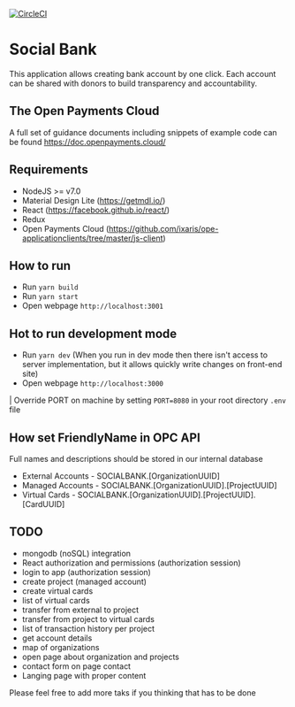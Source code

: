 [![CircleCI](https://circleci.com/gh/sbidolach/socialbank/tree/master.svg?style=svg&circle-token=d1c3483a5035420a95bcf103fd40d19a53df7a78)](https://circleci.com/gh/sbidolach/socialbank/tree/master)

# Social Bank

This application allows creating bank account by one click. Each account can be shared with donors to build transparency and accountability.

## The Open Payments Cloud

A full set of guidance documents including snippets of example code can be found https://doc.openpayments.cloud/

## Requirements

* NodeJS >= v7.0
* Material Design Lite (https://getmdl.io/)
* React (https://facebook.github.io/react/)
* Redux
* Open Payments Cloud (https://github.com/ixaris/ope-applicationclients/tree/master/js-client)

## How to run

* Run `yarn build`
* Run `yarn start`
* Open webpage `http://localhost:3001`

## Hot to run development mode

* Run `yarn dev` (When you run in dev mode then there isn't access to server implementation, but it allows quickly write changes on front-end site)
* Open webpage `http://localhost:3000`

| Override PORT on machine by setting ```PORT=8080``` in your root directory ```.env``` file

## How set FriendlyName in OPC API

Full names and descriptions should be stored in our internal database

* External Accounts   - SOCIALBANK.[OrganizationUUID]
* Managed Accounts    - SOCIALBANK.[OrganizationUUID].[ProjectUUID]
* Virtual Cards       - SOCIALBANK.[OrganizationUUID].[ProjectUUID].[CardUUID]

## TODO

* mongodb (noSQL) integration
* React authorization and permissions (authorization session)
* login to app (authorization session)
* create project (managed account)
* create virtual cards
* list of virtual cards
* transfer from external to project
* transfer from project to virtual cards
* list of transaction history per project
* get account details
* map of organizations
* open page about organization and projects
* contact form on page contact
* Langing page with proper content

Please feel free to add more taks if you thinking that has to be done

